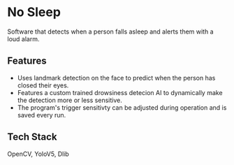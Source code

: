 
# No Sleep

Software that detects when a person falls asleep and alerts them with a loud alarm.



## Features

- Uses landmark detection on the face to predict when the person has closed their eyes.
- Features a custom trained drowsiness detecion AI to dynamically make the detection more or less sensitive.
- The program's trigger sensitivty can be adjusted during operation and is saved every run. 



## Tech Stack
OpenCV, YoloV5, Dlib 



